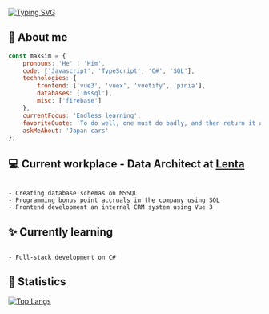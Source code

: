 
[![Typing SVG](https://readme-typing-svg.demolab.com?font=Fira+Code&size=40&pause=5000&random=false&width=1000&height=70&lines=Hi%2C+my+name+is+Maksim)](https://git.io/typing-svg)
## :safety_vest: About me
```javascript
const maksim = {
    pronouns: 'He' | 'Him',
    code: ['Javascript', 'TypeScript', 'C#', 'SQL'],
    technologies: {
        frontend: ['vue3', 'vuex', 'vuetify', 'pinia'],
        databases: ['mssql'],
        misc: ['firebase']
    },
    currentFocus: 'Endless learning',
    favoriteQuote: 'To do well, one must do badly, and then return it as it was',
    askMeAbout: 'Japan cars'
};
```
## 💻 Current workplace - Data Architect at [Lenta](https://lenta.com/)

```

- Creating database schemas on MSSQL
- Programming bonus point accruals in the company using SQL
- Frontend development an internal CRM system using Vue 3

```
## :sparkles: Currently learning

```

- Full-stack development on C#

```
## :triangular_flag_on_post: Statistics
[![Top Langs](https://github-readme-stats.vercel.app/api/top-langs/?username=AustinTrueFalse)](https://github.com/anuraghazra/github-readme-stats)
